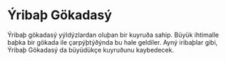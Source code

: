 # Ýribaþ Gökadasý

Ýribaþ gökadasý yýldýzlardan oluþan bir kuyruða sahip. Büyük ihtimalle baþka bir
gökada ile çarpýþtýðýnda bu hale geldiler. Ayný iribaþlar gibi, Ýribaþ Gökadasý
da büyüdükçe kuyruðunu kaybedecek.
